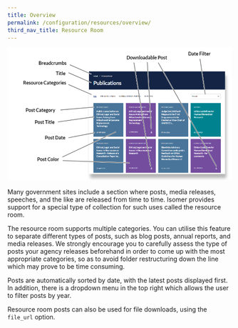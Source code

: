 ```yaml
---
title: Overview
permalink: /configuration/resources/overview/
third_nav_title: Resource Room
---
```

![Resources page](/images/resources/resources-page.PNG)

Many government sites include a section where posts, media releases, speeches, and the like are released from time to time. Isomer provides support for a special type of collection for such uses called the resource room.

The resource room supports multiple categories. You can utilise this feature to separate different types of posts, such as blog posts, annual reports, and media releases. We strongly encourage you to carefully assess the type of posts your agency releases beforehand in order to come up with the most appropriate categories, so as to avoid folder restructuring down the line which may prove to be time consuming.

Posts are automatically sorted by date, with the latest posts displayed first. In addition, there is a dropdown menu in the top right which allows the user to filter posts by year.

Resource room posts can also be used for file downloads, using the `file_url` option.